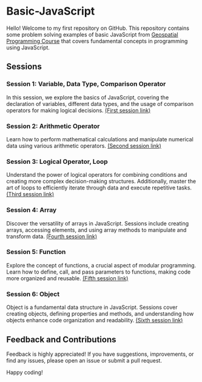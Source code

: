 # Basic-JavaScript
Hello! Welcome to my first repository on GitHub.
This repository contains some problem solving examples of basic JavaScript from [Geospatial Programming Course](https://ramiz-moktader.github.io/geospatial-programming-course/) that covers fundamental concepts in programming using JavaScript.

## Sessions
### Session 1: Variable, Data Type, Comparison Operator
In this session, we explore the basics of JavaScript, covering the declaration of variables, different data types, and the usage of comparison operators for making logical decisions.
[(First session link)](https://github.com/Israt-Jahan-Shonom/Basic-JavaScript/blob/main/Session-1%3A%20Variable%2C%20Data%20type%2C%20Comparison%20operators)

### Session 2: Arithmetic Operator
Learn how to perform mathematical calculations and manipulate numerical data using various arithmetic operators.
[(Second session link)](https://github.com/Israt-Jahan-Shonom/Basic-JavaScript/blob/main/Session-2%3A%20Arithmetic%20Operators%2C%20Conditional%20Statement)

### Session 3: Logical Operator, Loop
Understand the power of logical operators for combining conditions and creating more complex decision-making structures. Additionally, master the art of loops to efficiently iterate through data and execute repetitive tasks.
[(Third session link)](https://github.com/Israt-Jahan-Shonom/Basic-JavaScript/blob/main/Session-3%3A%20Logical%20operator%2C%20Loop)

### Session 4: Array
Discover the versatility of arrays in JavaScript. Sessions include creating arrays, accessing elements, and using array methods to manipulate and transform data.
[(Fourth session link)](https://github.com/Israt-Jahan-Shonom/Basic-JavaScript/blob/main/Session-4%3A%20Array)

### Session 5: Function
Explore the concept of functions, a crucial aspect of modular programming. Learn how to define, call, and pass parameters to functions, making code more organized and reusable.
[(Fifth session link)](https://github.com/Israt-Jahan-Shonom/Basic-JavaScript/blob/main/Session-5%3A%20Function)

### Session 6: Object
Object is a fundamental data structure in JavaScript. Sessions cover creating objects, defining properties and methods, and understanding how objects enhance code organization and readability.
[(Sixth session link)](https://github.com/Israt-Jahan-Shonom/Basic-JavaScript/blob/main/Session-6%3A%20Object)

## Feedback and Contributions
Feedback is highly appreciated! If you have suggestions, improvements, or find any issues, please open an issue or submit a pull request.

Happy coding!
